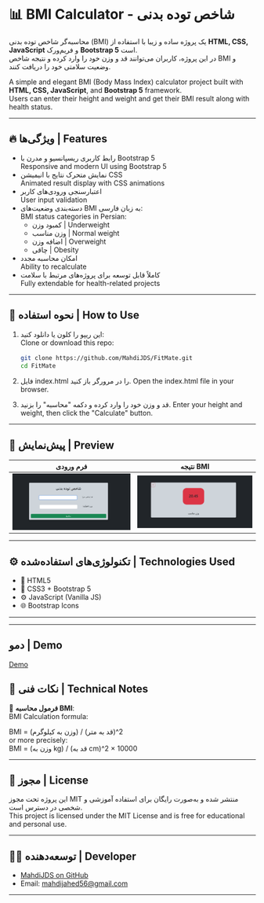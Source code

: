 # 📊 BMI Calculator - شاخص توده بدنی

محاسبه‌گر شاخص توده بدنی (BMI) یک پروژه ساده و زیبا با استفاده از **HTML, CSS, JavaScript** و فریم‌ورک **Bootstrap 5** است.  
در این پروژه، کاربران می‌توانند قد و وزن خود را وارد کرده و نتیجه شاخص BMI و وضعیت سلامتی خود را دریافت کنند.

A simple and elegant BMI (Body Mass Index) calculator project built with **HTML, CSS, JavaScript**, and **Bootstrap 5** framework.  
Users can enter their height and weight and get their BMI result along with health status.

---

## 🔥 ویژگی‌ها | Features

- رابط کاربری ریسپانسیو و مدرن با Bootstrap 5  
  Responsive and modern UI using Bootstrap 5  
- نمایش متحرک نتایج با انیمیشن CSS  
  Animated result display with CSS animations  
- اعتبارسنجی ورودی‌های کاربر  
  User input validation  
- دسته‌بندی وضعیت‌های BMI به زبان فارسی:  
  BMI status categories in Persian:  
  - کمبود وزن | Underweight  
  - وزن مناسب | Normal weight  
  - اضافه وزن | Overweight  
  - چاقی | Obesity  
- امکان محاسبه مجدد  
  Ability to recalculate  
- کاملاً قابل توسعه برای پروژه‌های مرتبط با سلامت  
  Fully extendable for health-related projects

---

## 🚀 نحوه استفاده | How to Use

1. این ریپو را کلون یا دانلود کنید:  
   Clone or download this repo:  
   ```bash
   git clone https://github.com/MahdiJDS/FitMate.git
   cd FitMate
   ```
2. فایل index.html را در مرورگر باز کنید.
Open the index.html file in your browser.

3. قد و وزن خود را وارد کرده و دکمه "محاسبه" را بزنید.
Enter your height and weight, then click the "Calculate" button.

---

## 📸 پیش‌نمایش | Preview

| فرم ورودی | نتیجه BMI |
|-----------|------------|
| ![Input](./img/Screenshot%20mbiInput.png) | ![Result](./img/Screenshot%20mbiResult.png) |

---

## ⚙️ تکنولوژی‌های استفاده‌شده | Technologies Used

- 🧱 HTML5  
- 🎨 CSS3 + Bootstrap 5  
- ⚙️ JavaScript (Vanilla JS)  
- 🌐 Bootstrap Icons  

---

---

## دمو | Demo

[Demo](https://mahdijds.github.io/FitMate)



## 📌 نکات فنی | Technical Notes

📐 **فرمول محاسبه BMI**:  
BMI Calculation formula:  

BMI = (وزن به کیلوگرم) / (قد به متر)^2  
or more precisely:  
BMI = (وزن به kg) / (قد به cm)^2 × 10000

---

## 🪪 مجوز | License

این پروژه تحت مجوز MIT منتشر شده و به‌صورت رایگان برای استفاده آموزشی و شخصی در دسترس است.  
This project is licensed under the MIT License and is free for educational and personal use.

---

## 🧑‍💻 توسعه‌دهنده | Developer

- [MahdiJDS on GitHub](https://github.com/MahdiJDS)  
- Email: mahdijahed56@gmail.com  

---
